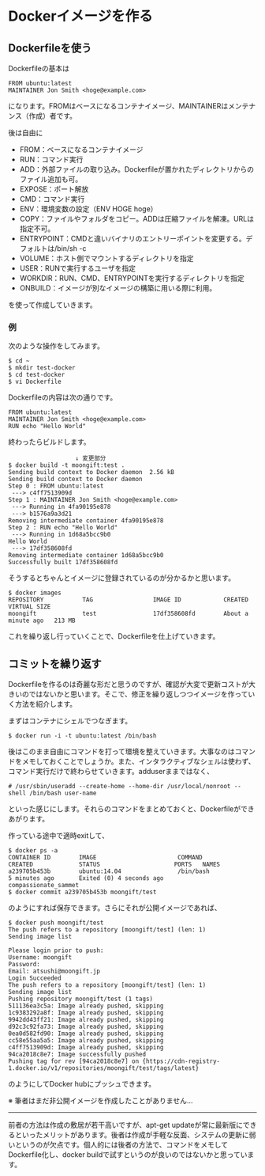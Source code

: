 # Dockerイメージを作る

## Dockerfileを使う

Dockerfileの基本は

```
FROM ubuntu:latest
MAINTAINER Jon Smith <hoge@example.com>
```

になります。FROMはベースになるコンテナイメージ、MAINTAINERはメンテナンス（作成）者です。

後は自由に

- FROM：ベースになるコンテナイメージ
- RUN：コマンド実行
- ADD：外部ファイルの取り込み。Dockerfileが置かれたディレクトリからのファイル追加も可。
- EXPOSE：ポート解放
- CMD：コマンド実行
- ENV：環境変数の設定（ENV HOGE hoge）
- COPY：ファイルやフォルダをコピー。ADDは圧縮ファイルを解凍。URLは指定不可。
- ENTRYPOINT：CMDと違いバイナリのエントリーポイントを変更する。デフォルトは/bin/sh -c
- VOLUME：ホスト側でマウントするディレクトリを指定
- USER：RUNで実行するユーザを指定
- WORKDIR：RUN、CMD、ENTRYPOINTを実行するディレクトリを指定
- ONBUILD：イメージが別なイメージの構築に用いる際に利用。

を使って作成していきます。

### 例

次のような操作をしてみます。

```
$ cd ~
$ mkdir test-docker
$ cd test-docker
$ vi Dockerfile
```

Dockerfileの内容は次の通りです。

```
FROM ubuntu:latest
MAINTAINER Jon Smith <hoge@example.com>
RUN echo "Hello World"
```

終わったらビルドします。

```
                   ↓ 変更部分
$ docker build -t moongift:test .
Sending build context to Docker daemon  2.56 kB
Sending build context to Docker daemon 
Step 0 : FROM ubuntu:latest
 ---> c4ff7513909d
Step 1 : MAINTAINER Jon Smith <hoge@example.com>
 ---> Running in 4fa90195e878
 ---> b1576a9a3d21
Removing intermediate container 4fa90195e878
Step 2 : RUN echo "Hello World"
 ---> Running in 1d68a5bcc9b0
Hello World
 ---> 17df358608fd
Removing intermediate container 1d68a5bcc9b0
Successfully built 17df358608fd
```

そうするとちゃんとイメージに登録されているのが分かるかと思います。

```
$ docker images
REPOSITORY           TAG                 IMAGE ID            CREATED              VIRTUAL SIZE
moongift             test                17df358608fd        About a minute ago   213 MB
```

これを繰り返し行っていくことで、Dockerfileを仕上げていきます。

## コミットを繰り返す

Dockerfileを作るのは奇麗な形だと思うのですが、確認が大変で更新コストが大きいのではないかと思います。そこで、修正を繰り返しつつイメージを作っていく方法を紹介します。

まずはコンテナにシェルでつなぎます。

```
$ docker run -i -t ubuntu:latest /bin/bash
```

後はこのまま自由にコマンドを打って環境を整えていきます。大事なのはコマンドをメモしておくことでしょうか。また、インタラクティブなシェルは使わず、コマンド実行だけで終わらせていきます。adduserままではなく、

```
# /usr/sbin/useradd --create-home --home-dir /usr/local/nonroot --shell /bin/bash user-name
```

といった感じにします。それらのコマンドをまとめておくと、Dockerfileができあがります。

作っている途中で適時exitして、

```
$ docker ps -a
CONTAINER ID        IMAGE                       COMMAND                CREATED             STATUS                     PORTS   NAMES
a239705b453b        ubuntu:14.04                /bin/bash              5 minutes ago       Exited (0) 4 seconds ago           compassionate_sammet
$ docker commit a239705b453b moongift/test
```

のようにすれば保存できます。さらにそれが公開イメージであれば、

```
$ docker push moongift/test
The push refers to a repository [moongift/test] (len: 1)
Sending image list

Please login prior to push:
Username: moongift
Password: 
Email: atsushi@moongift.jp
Login Succeeded
The push refers to a repository [moongift/test] (len: 1)
Sending image list
Pushing repository moongift/test (1 tags)
511136ea3c5a: Image already pushed, skipping 
1c9383292a8f: Image already pushed, skipping 
9942dd43ff21: Image already pushed, skipping 
d92c3c92fa73: Image already pushed, skipping 
0ea0d582fd90: Image already pushed, skipping 
cc58e55aa5a5: Image already pushed, skipping 
c4ff7513909d: Image already pushed, skipping 
94ca2018c8e7: Image successfully pushed 
Pushing tag for rev [94ca2018c8e7] on {https://cdn-registry-1.docker.io/v1/repositories/moongift/test/tags/latest}
```

のようにしてDocker hubにプッシュできます。

※ 筆者はまだ非公開イメージを作成したことがありません…

----

前者の方法は作成の敷居が若干高いですが、apt-get updateが常に最新版にできるといったメリットがあります。後者は作成が手軽な反面、システムの更新に弱いというのが欠点です。個人的には後者の方法で、コマンドをメモしてDockerfile化し、docker buildで試すというのが良いのではないかと思っています。



